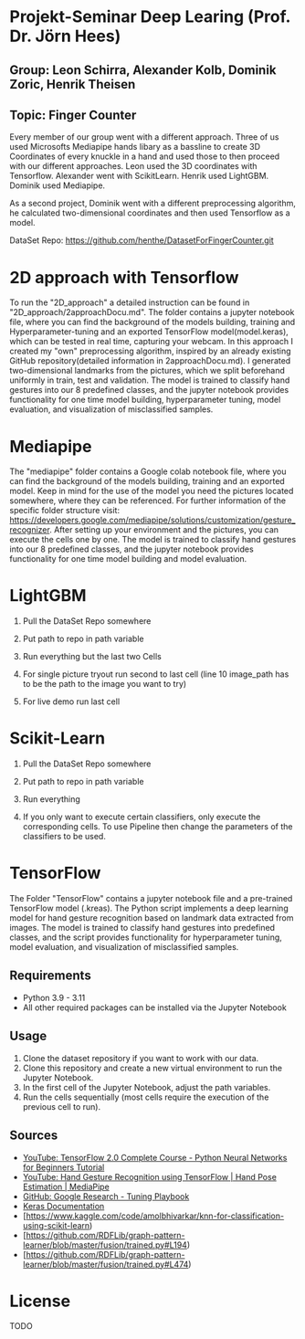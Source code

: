 # Projekt-Seminar Deep Learing (Prof. Dr. Jörn Hees) #
## Group: Leon Schirra, Alexander Kolb, Dominik Zoric, Henrik Theisen ##
## Topic: Finger Counter ##

Every member of our group went with a different approach.
Three of us used Microsofts Mediapipe hands libary as a bassline to create 3D Coordinates of every knuckle in a hand and used those to then proceed with our different approaches.
Leon used the 3D coordinates with Tensorflow.
Alexander went with ScikitLearn.
Henrik used LightGBM. Dominik used Mediapipe.

As a second project, Dominik went with a different preprocessing algorithm, he calculated two-dimensional coordinates and then used Tensorflow as a model.


DataSet Repo: https://github.com/henthe/DatasetForFingerCounter.git

# 2D approach with Tensorflow
To run the "2D_approach" a detailed instruction can be found in "2D_approach/2approachDocu.md". The folder contains a jupyter notebook file, 
where you can find the background of the models building, training and Hyperparameter-tuning and an exported TensorFlow model(model.keras), 
which can be tested in real time, capturing your webcam. In this approach I created my "own" preprocessing algorithm, inspired by an
already existing GitHub repository(detailed information in 2approachDocu.md). I generated two-dimensional landmarks from the pictures, which
we split beforehand uniformly in train, test and validation.
The model is trained to classify hand gestures into our 8 predefined classes, and the jupyter notebook provides functionality 
for one time model building, hyperparameter tuning, model evaluation, and visualization of misclassified samples.

# Mediapipe
The "mediapipe" folder contains a Google colab notebook file, 
where you can find the background of the models building, training and an exported model. Keep in mind for the use of the model you need the pictures located somewhere,
where they can be referenced. For further information of the specific folder structure visit: https://developers.google.com/mediapipe/solutions/customization/gesture_recognizer.
After setting up your environment and the pictures, you can execute the cells one by one.
The model is trained to classify hand gestures into our 8 predefined classes, and the jupyter notebook provides functionality 
for one time model building and model evaluation.

# LightGBM
1. Pull the DataSet Repo somewhere
2. Put path to repo in path variable
3. Run everything but the last two Cells

4. For single picture tryout run second to last cell (line 10 image_path has to be the path to the image you want to try)

5. For live demo run last cell

# Scikit-Learn
1. Pull the DataSet Repo somewhere
2. Put path to repo in path variable
3. Run everything

4. If you only want to execute certain classifiers, only execute the corresponding cells. To use Pipeline then change the parameters of the classifiers to be used.

# TensorFlow

The Folder "TensorFlow" contains a jupyter notebook file and a pre-trained TensorFlow model (.kreas).
The Python script implements a deep learning model for hand gesture recognition based on landmark data extracted from images. The model is trained to classify hand gestures into predefined classes, and the script provides functionality for hyperparameter tuning, model evaluation, and visualization of misclassified samples.


## Requirements

- Python 3.9 - 3.11
- All other required packages can be installed via the Jupyter Notebook


## Usage

1. Clone the dataset repository if you want to work with our data.
2. Clone this repository and create a new virtual environment to run the Jupyter Notebook.
3. In the first cell of the Jupyter Notebook, adjust the path variables.
4. Run the cells sequentially (most cells require the execution of the previous cell to run).

## Sources

- [YouTube: TensorFlow 2.0 Complete Course - Python Neural Networks for Beginners Tutorial](https://www.youtube.com/watch?v=WVOMGekzbWE&t=2378s)
- [YouTube: Hand Gesture Recognition using TensorFlow | Hand Pose Estimation | MediaPipe](https://www.youtube.com/watch?v=_c_x8A3mNDk&t=7s)
- [GitHub: Google Research - Tuning Playbook](https://github.com/google-research/tuning_playbook)
- [Keras Documentation](https://keras.io/keras_tuner/)
- [https://www.kaggle.com/code/amolbhivarkar/knn-for-classification-using-scikit-learn)
- [https://github.com/RDFLib/graph-pattern-learner/blob/master/fusion/trained.py#L194)
- [https://github.com/RDFLib/graph-pattern-learner/blob/master/fusion/trained.py#L474)

# License

TODO 
